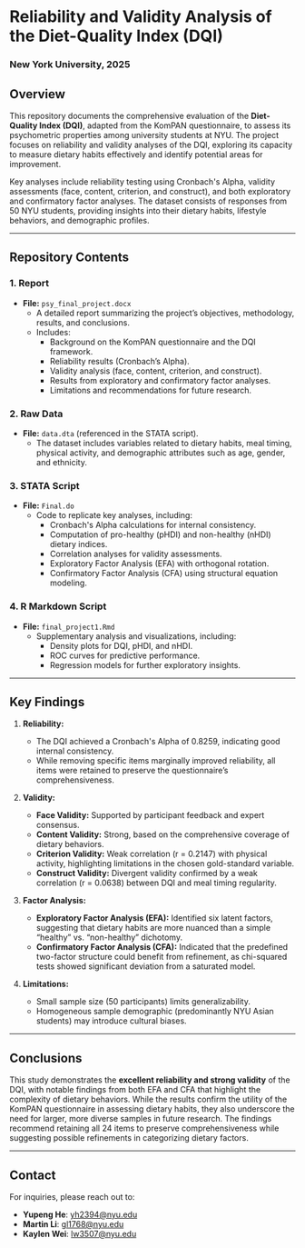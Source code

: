 # Reliability and Validity Analysis of the Diet-Quality Index (DQI)  
### New York University, 2025  

## Overview  

This repository documents the comprehensive evaluation of the **Diet-Quality Index (DQI)**, adapted from the KomPAN questionnaire, to assess its psychometric properties among university students at NYU. The project focuses on reliability and validity analyses of the DQI, exploring its capacity to measure dietary habits effectively and identify potential areas for improvement.  

Key analyses include reliability testing using Cronbach's Alpha, validity assessments (face, content, criterion, and construct), and both exploratory and confirmatory factor analyses. The dataset consists of responses from 50 NYU students, providing insights into their dietary habits, lifestyle behaviors, and demographic profiles.  

---

## Repository Contents  

### 1. **Report**  
   - **File:** `psy_final_project.docx`  
     - A detailed report summarizing the project’s objectives, methodology, results, and conclusions.  
     - Includes:
       - Background on the KomPAN questionnaire and the DQI framework.  
       - Reliability results (Cronbach’s Alpha).  
       - Validity analysis (face, content, criterion, and construct).  
       - Results from exploratory and confirmatory factor analyses.  
       - Limitations and recommendations for future research.  

### 2. **Raw Data**  
   - **File:** `data.dta` (referenced in the STATA script).  
     - The dataset includes variables related to dietary habits, meal timing, physical activity, and demographic attributes such as age, gender, and ethnicity.  

### 3. **STATA Script**  
   - **File:** `Final.do`  
     - Code to replicate key analyses, including:
       - Cronbach's Alpha calculations for internal consistency.  
       - Computation of pro-healthy (pHDI) and non-healthy (nHDI) dietary indices.  
       - Correlation analyses for validity assessments.  
       - Exploratory Factor Analysis (EFA) with orthogonal rotation.  
       - Confirmatory Factor Analysis (CFA) using structural equation modeling.  

### 4. **R Markdown Script**  
   - **File:** `final_project1.Rmd`  
     - Supplementary analysis and visualizations, including:
       - Density plots for DQI, pHDI, and nHDI.  
       - ROC curves for predictive performance.  
       - Regression models for further exploratory insights.  

---

## Key Findings  

1. **Reliability:**  
   - The DQI achieved a Cronbach's Alpha of 0.8259, indicating good internal consistency.  
   - While removing specific items marginally improved reliability, all items were retained to preserve the questionnaire’s comprehensiveness.  

2. **Validity:**  
   - **Face Validity:** Supported by participant feedback and expert consensus.  
   - **Content Validity:** Strong, based on the comprehensive coverage of dietary behaviors.  
   - **Criterion Validity:** Weak correlation (r = 0.2147) with physical activity, highlighting limitations in the chosen gold-standard variable.  
   - **Construct Validity:** Divergent validity confirmed by a weak correlation (r = 0.0638) between DQI and meal timing regularity.  

3. **Factor Analysis:**  
   - **Exploratory Factor Analysis (EFA):** Identified six latent factors, suggesting that dietary habits are more nuanced than a simple “healthy” vs. “non-healthy” dichotomy.  
   - **Confirmatory Factor Analysis (CFA):** Indicated that the predefined two-factor structure could benefit from refinement, as chi-squared tests showed significant deviation from a saturated model.  

4. **Limitations:**  
   - Small sample size (50 participants) limits generalizability.  
   - Homogeneous sample demographic (predominantly NYU Asian students) may introduce cultural biases.  

---

## Conclusions  

This study demonstrates the **excellent reliability and strong validity** of the DQI, with notable findings from both EFA and CFA that highlight the complexity of dietary behaviors. While the results confirm the utility of the KomPAN questionnaire in assessing dietary habits, they also underscore the need for larger, more diverse samples in future research. The findings recommend retaining all 24 items to preserve comprehensiveness while suggesting possible refinements in categorizing dietary factors.  

--- 

## Contact  

For inquiries, please reach out to:  
- **Yupeng He**: yh2394@nyu.edu
- **Martin Li**: gl1768@nyu.edu
- **Kaylen Wei**: lw3507@nyu.edu
